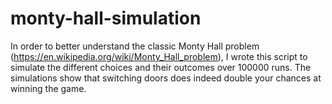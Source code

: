 # monty-hall-simulation

In order to better understand the classic Monty Hall problem (https://en.wikipedia.org/wiki/Monty_Hall_problem),
I wrote this script to simulate the different choices and their outcomes over 100000 runs. The simulations show
that switching doors does indeed double your chances at winning the game.

